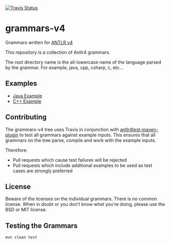 [![Travis Status](https://api.travis-ci.org/antlr/grammars-v4.png)](https://travis-ci.org/antlr/grammars-v4)

# grammars-v4

Grammars written for [ANTLR v4](https://github.com/antlr/antlr4)

This repository is a collection of Antlr4 grammars.   

The root directory name is the all-lowercase name of the language parsed by the grammar. For example, java, cpp, csharp, c, etc...

## Examples

* [Java Example](https://github.com/teverett/antlr4example)
* [C++ Example](https://github.com/teverett/antlr4-cpp-example)

## Contributing

The grammars-v4 tree uses Travis in conjunction with [antlr4test-maven-plugin](https://github.com/antlr/antlr4test-maven-plugin) to test all grammars against example inputs. This ensures that all grammars on the tree parse, compile and work with the example inputs.

Therefore:

* Pull requests which cause test failures will be rejected
* Pull requests which include additional examples to be used as test cases are strongly preferred

## License

Beware of the licenses on the individual grammars. There is no common license. When in doubt or you don't know what you're doing, please use the BSD or MIT license.

## Testing the Grammars

```
mvn clean test
```
